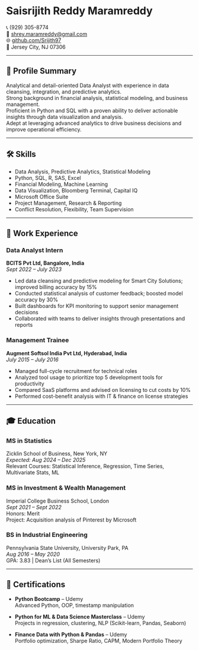 # Saisrijith Reddy Maramreddy

📞 (929) 305-8774  
📧 shrey.maramreddy@gmail.com  
🌐 [github.com/Srijith97](https://github.com/Srijith97)  
📍 Jersey City, NJ 07306

---

## 🧠 Profile Summary

Analytical and detail-oriented Data Analyst with experience in data cleansing, integration, and predictive analytics.  
Strong background in financial analysis, statistical modeling, and business management.  
Proficient in Python and SQL with a proven ability to deliver actionable insights through data visualization and analysis.  
Adept at leveraging advanced analytics to drive business decisions and improve operational efficiency.

---

## 🛠️ Skills

- Data Analysis, Predictive Analytics, Statistical Modeling  
- Python, SQL, R, SAS, Excel  
- Financial Modeling, Machine Learning  
- Data Visualization, Bloomberg Terminal, Capital IQ  
- Microsoft Office Suite  
- Project Management, Research & Reporting  
- Conflict Resolution, Flexibility, Team Supervision  

---

## 💼 Work Experience

### **Data Analyst Intern**  
**BCITS Pvt Ltd, Bangalore, India**  
*Sept 2022 – July 2023*

- Led data cleansing and predictive modeling for Smart City Solutions; improved billing accuracy by 15%  
- Conducted statistical analysis of customer feedback; boosted model accuracy by 30%  
- Built dashboards for KPI monitoring to support senior management decisions  
- Collaborated with teams to deliver insights through presentations and reports

### **Management Trainee**  
**Augment Softsol India Pvt Ltd, Hyderabad, India**  
*July 2015 – July 2016*

- Managed full-cycle recruitment for technical roles  
- Analyzed tool usage to prioritize top 5 development tools for productivity  
- Compared SaaS platforms and advised on licensing to cut costs by 10%  
- Performed cost-benefit analysis with IT & finance on license strategies

---

## 🎓 Education

### **MS in Statistics**  
Zicklin School of Business, New York, NY  
*Expected: Aug 2024 – Dec 2025*  
Relevant Courses: Statistical Inference, Regression, Time Series, Multivariate Stats, ML

### **MS in Investment & Wealth Management**  
Imperial College Business School, London  
*Sept 2021 – Sept 2022*  
Honors: Merit  
Project: Acquisition analysis of Pinterest by Microsoft

### **BS in Industrial Engineering**  
Pennsylvania State University, University Park, PA  
*Aug 2016 – May 2020*  
GPA: 3.83 | Dean’s List (All Semesters)

---

## 🏅 Certifications

- **Python Bootcamp** – Udemy  
  Advanced Python, OOP, timestamp manipulation

- **Python for ML & Data Science Masterclass** – Udemy  
  Projects in regression, clustering, NLP (Scikit-learn, Pandas, Seaborn)

- **Finance Data with Python & Pandas** – Udemy  
  Portfolio optimization, Sharpe Ratio, CAPM, Modern Portfolio Theory

